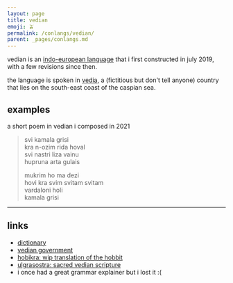 ```yaml
---
layout: page
title: vedian
emoji: 🫒
permalink: /conlangs/vedian/
parent: _pages/conlangs.md
---
```

vedian is an <a href="https://en.wikipedia.org/wiki/Indo-European_languages">indo-european language</a> that i first constructed in july 2019, with a few revisions since then.

the language is spoken in <a href="https://vedia.ovh">vedia</a>, a (fictitious but don't tell anyone) country that lies on the south-east coast of the caspian sea.

## examples
a short poem in vedian i composed in 2021

> svi kamala grisi<br>
> kra n-ozim rida hoval<br>
> svi nastri liza vainu<br>
> hupruna arta gulais
>
> mukrim ho ma dezi<br>
> hovi kra svim svitam svitam<br>
> vardaloni holi<br>
> kamala grisi

---

## links
* [dictionary](https://docs.google.com/spreadsheets/d/1FtCPzbI_4mctXUc5q2MQog0Jm_tyPc5TCCTQ6FmI8p8/edit?usp=sharing)
* [vedian government](https://vedia.ovh)
* [hobikra: wip translation of the hobbit](https://docs.google.com/document/d/e/2PACX-1vTmmVze1qL96buMv4iAofdtuiNfIIdpCGjCLKXR8tqcvOzr9NthuLcz-_xtjxyhtlYsAfE7nHpjGMwR/pub)
* [ulgrasostra: sacred vedian scripture](https://docs.google.com/document/d/e/2PACX-1vTdA68EZY5ifKVzBp1C-E6ay62vWRnggGDRu_y4puuFlrnuRRCPiYlgkXSSZ9NWs9-7DXpyIpSSH2XB/pub)
* i once had a great grammar explainer but i lost it :(